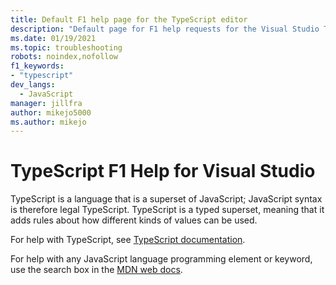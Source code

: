```yaml
---
title: Default F1 help page for the TypeScript editor
description: "Default page for F1 help requests for the Visual Studio TypeScript editor"
ms.date: 01/19/2021
ms.topic: troubleshooting
robots: noindex,nofollow
f1_keywords:
- "typescript"
dev_langs:
  - JavaScript
manager: jillfra
author: mikejo5000
ms.author: mikejo
---
```


# TypeScript F1 Help for Visual Studio

TypeScript is a language that is a superset of JavaScript; JavaScript syntax is therefore legal TypeScript. TypeScript is a typed superset, meaning that it adds rules about how different kinds of values can be used.

For help with TypeScript, see [TypeScript documentation](https://www.typescriptlang.org/docs).

For help with any JavaScript language programming element or keyword, use the search box in the [MDN web docs](https://developer.mozilla.org/en-US/docs/Web/JavaScript/Reference).

